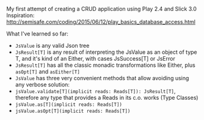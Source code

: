 My first attempt of creating a CRUD application using Play 2.4 and Slick 3.0
Inspiration: http://semisafe.com/coding/2015/06/12/play_basics_database_access.html

What I've learned so far:

* `JsValue` is any valid Json tree
* `JsResult[T]` is any result of interpreting the JsValue as an object of type T, and it's kind of an Either, with cases JsSuccess[T] or JsError
* `JsResult[T]` has all the classic monadic transformations like Either, plus `asOpt[T]` and `asEither[T]`
* `JsValue` has three very convenient methods that allow avoiding using any verbose solution:
* `jsValue.validate[T](implicit reads: Reads[T]): JsResult[T]`, therefore any type that provides a Reads in its c.o. works (Type Classes)
* `jsValue.as[T](implicit reads: Reads[T])`
* `jsValue.asOpt[T](implicit reads: Reads[T])`

